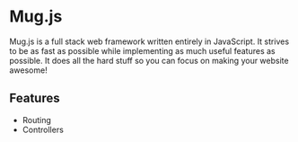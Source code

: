 # Mug.js
Mug.js is a full stack web framework written entirely in JavaScript.  It strives to be as fast as possible while implementing as much useful features as possible.  It does all the hard stuff so you can focus on making your website awesome!

## Features
- Routing
- Controllers